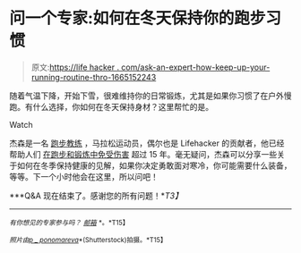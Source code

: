 # 问一个专家:如何在冬天保持你的跑步习惯

> 原文:[https://life hacker . com/ask-an-expert-how-keep-up-your-running-routine-thro-1665152243](https://lifehacker.com/ask-an-expert-how-to-keep-up-your-running-routine-thro-1665152243)

随着气温下降，开始下雪，很难维持你的日常锻炼，尤其是如果你习惯了在户外慢跑。有什么选择，你如何在冬天保持身材？这里帮忙的是。

Watch

杰森是一名 [跑步教练](https://lifehacker.com/four-actionable-ways-to-start-improving-your-running-1646285696) ，马拉松运动员，偶尔也是 Lifehacker 的贡献者，他已经帮助人们 [在跑步和锻炼中免受伤害](http://lifehacker.com/the-biggest-mistakes-runners-of-all-levels-make-and-ho-1030501368) 超过 15 年。毫无疑问，杰森可以分享一些关于如何在冬季保持健康的见解，如果你决定勇敢面对寒冷，你可能需要什么装备，等等。下一个小时他会在这里，所以问吧！

***Q&A 现在结束了。感谢您的所有问题！**T3】*

* * *

<small>*有你想见的专家参与吗？*</small> [<small>*邮箱*</small>](mailto:andy@lifehacker.com) <small>*。*T15】</small>

<small>*照片由*</small>[<small>*p _ ponomareva*</small>](http://www.shutterstock.com/pic.mhtml?id=174169748&src=id)<small>*(Shutterstock)拍摄。*T15】</small>